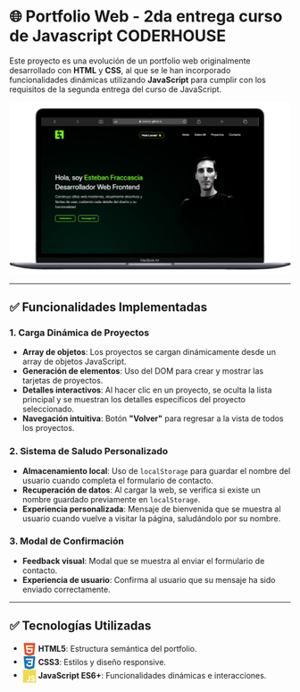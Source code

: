 # 🌐 Portfolio Web - 2da entrega curso de Javascript CODERHOUSE

Este proyecto es una evolución de un portfolio web originalmente desarrollado con **HTML** y **CSS**, al que se le han incorporado funcionalidades dinámicas utilizando **JavaScript** para cumplir con los requisitos de la segunda entrega del curso de JavaScript.

![Captura del sitio web](assets/screenshot.png)

---

## ✅ Funcionalidades Implementadas

### 1. Carga Dinámica de Proyectos

- **Array de objetos**: Los proyectos se cargan dinámicamente desde un array de objetos JavaScript.
- **Generación de elementos**: Uso del DOM para crear y mostrar las tarjetas de proyectos.
- **Detalles interactivos**: Al hacer clic en un proyecto, se oculta la lista principal y se muestran los detalles específicos del proyecto seleccionado.
- **Navegación intuitiva**: Botón **"Volver"** para regresar a la vista de todos los proyectos.

### 2. Sistema de Saludo Personalizado

- **Almacenamiento local**: Uso de `localStorage` para guardar el nombre del usuario cuando completa el formulario de contacto.
- **Recuperación de datos**: Al cargar la web, se verifica si existe un nombre guardado previamente en `localStorage`.
- **Experiencia personalizada**: Mensaje de bienvenida que se muestra al usuario cuando vuelve a visitar la página, saludándolo por su nombre.

### 3. Modal de Confirmación

- **Feedback visual**: Modal que se muestra al enviar el formulario de contacto.
- **Experiencia de usuario**: Confirma al usuario que su mensaje ha sido enviado correctamente.

---

## ✅ Tecnologías Utilizadas

- <img src="assets/html.svg" alt="HTML5" width="24" style="vertical-align:middle;"/> **HTML5**: Estructura semántica del portfolio.
- <img src="assets/css.svg" alt="CSS3" width="24" style="vertical-align:middle;"/> **CSS3**: Estilos y diseño responsive.
- <img src="assets/js.svg" alt="JavaScript" width="24" style="vertical-align:middle;"/> **JavaScript ES6+**: Funcionalidades dinámicas e interacciones.
